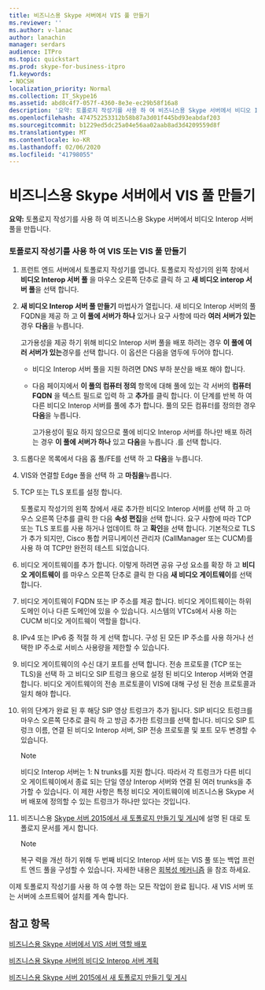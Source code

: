 ```yaml
---
title: 비즈니스용 Skype 서버에서 VIS 풀 만들기
ms.reviewer: ''
ms.author: v-lanac
author: lanachin
manager: serdars
audience: ITPro
ms.topic: quickstart
ms.prod: skype-for-business-itpro
f1.keywords:
- NOCSH
localization_priority: Normal
ms.collection: IT_Skype16
ms.assetid: abd8c4f7-057f-4360-8e3e-ec29b58f16a8
description: '요약: 토폴로지 작성기를 사용 하 여 비즈니스용 Skype 서버에서 비디오 Interop 서버 풀을 만듭니다.'
ms.openlocfilehash: 474752253312b58b87a3d01f445bd93eabdaf203
ms.sourcegitcommit: b1229ed5dc25a04e56aa02aab8ad3d4209559d8f
ms.translationtype: MT
ms.contentlocale: ko-KR
ms.lasthandoff: 02/06/2020
ms.locfileid: "41798055"
---
```

# <a name="create-a-vis-pool-in-skype-for-business-server"></a>비즈니스용 Skype 서버에서 VIS 풀 만들기
 
**요약:** 토폴로지 작성기를 사용 하 여 비즈니스용 Skype 서버에서 비디오 Interop 서버 풀을 만듭니다.
  
### <a name="create-a-vis-or-vis-pool-using-topology-builder"></a>토폴로지 작성기를 사용 하 여 VIS 또는 VIS 풀 만들기

1. 프런트 엔드 서버에서 토폴로지 작성기를 엽니다. 토폴로지 작성기의 왼쪽 창에서 **비디오 Interop 서버 풀** 을 마우스 오른쪽 단추로 클릭 하 고 **새 비디오 interop 서버 풀**을 선택 합니다. 
    
2. **새 비디오 Interop 서버 풀 만들기** 마법사가 열립니다. 새 비디오 Interop 서버의 풀 FQDN을 제공 하 고 **이 풀에 서버가 하나** 있거나 요구 사항에 따라 **여러 서버가 있는** 경우 **다음**을 누릅니다.
    
    고가용성을 제공 하기 위해 비디오 Interop 서버 풀을 배포 하려는 경우 **이 풀에 여러 서버가 있는**경우를 선택 합니다. 이 옵션은 다음을 염두에 두어야 합니다. 
    
    - 비디오 Interop 서버 풀을 지원 하려면 DNS 부하 분산을 배포 해야 합니다. 
    
   - 다음 페이지에서 **이 풀의 컴퓨터 정의** 항목에 대해 풀에 있는 각 서버의 **컴퓨터 FQDN** 을 텍스트 필드로 입력 하 고 **추가**를 클릭 합니다. 이 단계를 반복 하 여 다른 비디오 Interop 서버를 풀에 추가 합니다. 풀의 모든 컴퓨터를 정의한 경우 **다음**을 누릅니다.
    
     고가용성이 필요 하지 않으므로 풀에 비디오 Interop 서버를 하나만 배포 하려는 경우 **이 풀에 서버가 하나** 있고 **다음**을 누릅니다 .를 선택 합니다.
    
3. 드롭다운 목록에서 다음 홉 풀/FE를 선택 하 고 **다음**을 누릅니다.
    
4. VIS와 연결할 Edge 풀을 선택 하 고 **마침을**누릅니다.
    
5. TCP 또는 TLS 포트를 설정 합니다.
    
    토폴로지 작성기의 왼쪽 창에서 새로 추가한 비디오 Interop 서버를 선택 하 고 마우스 오른쪽 단추를 클릭 한 다음 **속성 편집**을 선택 합니다. 요구 사항에 따라 TCP 또는 TLS 포트를 사용 하거나 업데이트 하 고 **확인**을 선택 합니다. 기본적으로 TLS가 추가 되지만, Cisco 통합 커뮤니케이션 관리자 (CallManager 또는 CUCM)를 사용 하 여 TCP만 완전히 테스트 되었습니다.
    
6. 비디오 게이트웨이를 추가 합니다. 이렇게 하려면 공유 구성 요소를 확장 하 고 **비디오 게이트웨이** 를 마우스 오른쪽 단추로 클릭 한 다음 **새 비디오 게이트웨이**를 선택 합니다.
    
7. 비디오 게이트웨이 FQDN 또는 IP 주소를 제공 합니다. 비디오 게이트웨이는 하위 도메인 이나 다른 도메인에 있을 수 있습니다. 시스템의 VTCs에서 사용 하는 CUCM 비디오 게이트웨이 역할을 합니다.
    
8. IPv4 또는 IPv6 중 적절 하 게 선택 합니다. 구성 된 모든 IP 주소를 사용 하거나 선택한 IP 주소로 서비스 사용량을 제한할 수 있습니다.
    
9. 비디오 게이트웨이의 수신 대기 포트를 선택 합니다. 전송 프로토콜 (TCP 또는 TLS)을 선택 하 고 비디오 SIP 트렁크 용으로 설정 된 비디오 Interop 서버와 연결 합니다. 비디오 게이트웨이의 전송 프로토콜이 VIS에 대해 구성 된 전송 프로토콜과 일치 해야 합니다.
    
10. 위의 단계가 완료 된 후 해당 SIP 영상 트렁크가 추가 됩니다. SIP 비디오 트렁크를 마우스 오른쪽 단추로 클릭 하 고 방금 추가한 트렁크를 선택 합니다. 비디오 SIP 트렁크 이름, 연결 된 비디오 Interop 서버, SIP 전송 프로토콜 및 포트 모두 변경할 수 있습니다. 
    
    > [!NOTE]
    >  비디오 Interop 서버는 1: N trunks를 지원 합니다. 따라서 각 트렁크가 다른 비디오 게이트웨이에서 종료 되는 단일 영상 Interop 서버와 연결 된 여러 trunks을 추가할 수 있습니다. 이 제한 사항은 특정 비디오 게이트웨이에 비즈니스용 Skype 서버 배포에 정의할 수 있는 트렁크가 하나만 있다는 것입니다.
  
11. 비즈니스용 [Skype 서버 2015에서 새 토폴로지 만들기 및 게시](../../deploy/install/create-and-publish-new-topology.md)에 설명 된 대로 토폴로지 문서를 게시 합니다.
    
    > [!NOTE]
    > 복구 력을 개선 하기 위해 두 번째 비디오 Interop 서버 또는 VIS 풀 또는 백업 프런트 엔드 풀을 구성할 수 있습니다. 자세한 내용은 [회복성 메커니즘](../../plan-your-deployment/video-interop-server.md#resiliency) 을 참조 하세요.
  
이제 토폴로지 작성기를 사용 하 여 수행 하는 모든 작업이 완료 됩니다. 새 VIS 서버 또는 서버에 소프트웨어 설치를 계속 합니다.
## <a name="see-also"></a>참고 항목

[비즈니스용 Skype 서버에서 VIS 서버 역할 배포](deploy-the-vis-server-role.md)

[비즈니스용 Skype 서버의 비디오 Interop 서버 계획](../../plan-your-deployment/video-interop-server.md)
  
[비즈니스용 Skype 서버 2015에서 새 토폴로지 만들기 및 게시](../../deploy/install/create-and-publish-new-topology.md)

